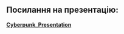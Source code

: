 ## Посилання на презентацію:
**[Cyberpunk_Presentation](https://docs.google.com/presentation/d/1PNydq04ZEuGugJDdzdKxAFO0jadwHAiYhYom1ikKyM4/edit?usp=sharing)**
